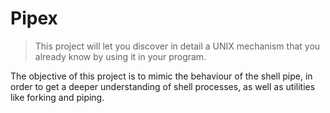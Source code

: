 # Pipex

> This project will let you discover in detail a UNIX mechanism that you already know
by using it in your program.

The objective of this project is to mimic the behaviour of the shell pipe, in order
to get a deeper understanding of shell processes, as well as utilities like forking
and piping.
